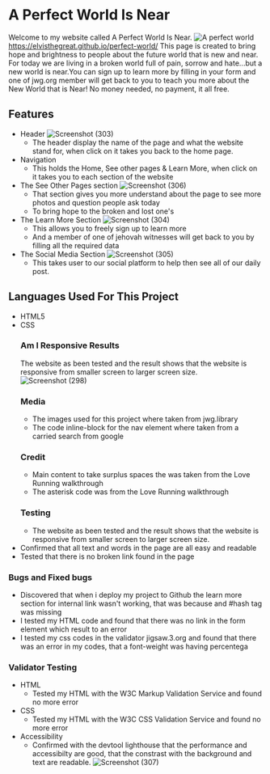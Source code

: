 # A Perfect World Is Near
Welcome to my website called A Perfect World Is Near. ![A perfect world](https://github.com/Elvisthegreat/perfect-world/assets/141064225/7d44b9f5-1de2-4dc8-b024-9bfae2fa6d78)
  <https://elvisthegreat.github.io/perfect-world/>
This page is created to bring hope and brightness to people about the future world that is new and near. For today we are living in a broken world full of pain, sorrow and hate...but a new world is near.You can sign up to learn more by filling in your form and one of jwg.org member will get back to you to teach you more about the New World that is Near! No money needed, no payment, it all free.
## Features
 * Header
       ![Screenshot (303)](https://github.com/Elvisthegreat/perfect-world/assets/141064225/b8900f2a-353b-4fe9-b4b5-08996f4f8fd6)
    * The header display the name of the page and what the website stand for, when click on it takes you back to the home page.
 * Navigation
    * This holds the Home, See other pages & Learn More, when click on it takes you to each section of the website
 * The See Other Pages section
    ![Screenshot (306)](https://github.com/Elvisthegreat/perfect-world/assets/141064225/5f12ddc4-8d32-46e5-935d-bd2145e95ea0)
    * That section gives you more understand about the page to see more photos and question people ask today
    * To bring hope to the broken and lost one's
 * The Learn More Section
    ![Screenshot (304)](https://github.com/Elvisthegreat/perfect-world/assets/141064225/67755ce1-5b6b-4fb4-88b7-aa62c889092c)
    * This allows you to freely sign up to learn more
    * And a member of one of jehovah witnesses will get back to you by filling all the required data
 * The Social Media Section
     ![Screenshot (305)](https://github.com/Elvisthegreat/perfect-world/assets/141064225/c410ae07-160c-41a3-9114-814804c5bbe5)
   * This takes user to our social platform to help then see all of our daily post.
## Languages Used For This Project
* HTML5
* CSS 
  ### Am I Responsive Results
  The website as been tested and the result shows that the website is responsive from smaller screen to larger screen size.
  ![Screenshot (298)](https://github.com/Elvisthegreat/perfect-world/assets/141064225/ec083de1-a037-49f1-955a-96fd2a53b613)
  ### Media
     * The images used for this project where taken from jwg.library
     * The code inline-block for the nav element where taken from a carried search from google
  ### Credit
     * Main content to take surplus spaces the was taken from the Love Running walkthrough
     * The asterisk code was from the Love Running walkthrough
  ### Testing
  * The website as been tested and the result shows that the website is responsive from smaller screen to larger screen size.
 * Confirmed that all text and words in the page are all easy and readable
 * Tested that there is no broken link found in the page
  ### Bugs and Fixed bugs
  * Discovered that when i deploy my project to Github the learn more section for internal link wasn't working, that was because and #hash tag was missing
  * I tested my HTML code and found that there was no link in the form element which result to an error
  * I tested my css codes in the validator jigsaw.3.org and found that there was an error in my codes, that a font-weight was having percentega
  ### Validator Testing
  * HTML 
    * Tested my HTML with the W3C Markup Validation Service and found no more error
* CSS
   * Tested my HTML with the W3C CSS Validation Service and found no more error
* Accessibility
   * Confirmed with the devtool lighthouse that the performance and accessibilty are good, that the constrast with the background and text are readable.
     ![Screenshot (307)](https://github.com/Elvisthegreat/perfect-world/assets/141064225/48b303c9-6eb0-4464-9b72-2ad2ec06b71b)
